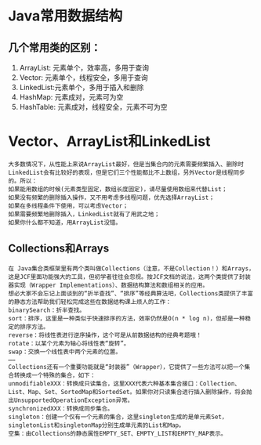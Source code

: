 # Java常用数据结构

## 几个常用类的区别：
1. ArrayList: 元素单个，效率高，多用于查询 
2. Vector: 元素单个，线程安全，多用于查询 
3. LinkedList:元素单个，多用于插入和删除 
4. HashMap: 元素成对，元素可为空 
5. HashTable: 元素成对，线程安全，元素不可为空

# Vector、ArrayList和LinkedList
    大多数情况下，从性能上来说ArrayList最好，但是当集合内的元素需要频繁插入、删除时LinkedList会有比较好的表现，但是它们三个性能都比不上数组，另外Vector是线程同步的。所以： 
    如果能用数组的时候(元素类型固定，数组长度固定)，请尽量使用数组来代替List； 
    如果没有频繁的删除插入操作，又不用考虑多线程问题，优先选择ArrayList； 
    如果在多线程条件下使用，可以考虑Vector； 
    如果需要频繁地删除插入，LinkedList就有了用武之地； 
    如果你什么都不知道，用ArrayList没错。

## Collections和Arrays 
    在 Java集合类框架里有两个类叫做Collections（注意，不是Collection！）和Arrays，这是JCF里面功能强大的工具，但初学者往往会忽视。按JCF文档的说法，这两个类提供了封装器实现（Wrapper Implementations）、数据结构算法和数组相关的应用。 
    想必大家不会忘记上面谈到的“折半查找”、“排序”等经典算法吧，Collections类提供了丰富的静态方法帮助我们轻松完成这些在数据结构课上烦人的工作： 
    binarySearch：折半查找。 
    sort：排序，这里是一种类似于快速排序的方法，效率仍然是O(n * log n)，但却是一种稳定的排序方法。 
    reverse：将线性表进行逆序操作，这个可是从前数据结构的经典考题哦！ 
    rotate：以某个元素为轴心将线性表“旋转”。 
    swap：交换一个线性表中两个元素的位置。 
    …… 
    Collections还有一个重要功能就是“封装器”（Wrapper），它提供了一些方法可以把一个集合转换成一个特殊的集合，如下： 
    unmodifiableXXX：转换成只读集合，这里XXX代表六种基本集合接口：Collection、List、Map、Set、SortedMap和SortedSet。如果你对只读集合进行插入删除操作，将会抛出UnsupportedOperationException异常。 
    synchronizedXXX：转换成同步集合。 
    singleton：创建一个仅有一个元素的集合，这里singleton生成的是单元素Set， 
    singletonList和singletonMap分别生成单元素的List和Map。 
    空集：由Collections的静态属性EMPTY_SET、EMPTY_LIST和EMPTY_MAP表示。

